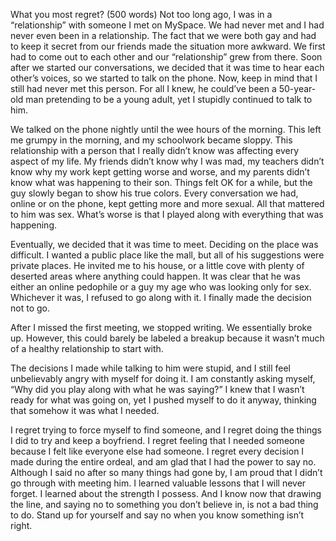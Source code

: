 What you most regret? (500 words)
Not too long ago, I was in a “relationship” with someone I met on MySpace. We had never met and I had never even been in a relationship. The fact that we were both gay and had to keep it secret from our friends made the situation more awkward. We first had to come out to each other and our “relationship” grew from there. Soon after we started our conversations, we decided that it was time to hear each other’s voices, so we started to talk on the phone. Now, keep in mind that I still had never met this person. For all I knew, he could’ve been a 50-year-old man pretending to be a young adult, yet I stupidly continued to talk to him.

We talked on the phone nightly until the wee hours of the morning. This left me grumpy in the morning, and my schoolwork became sloppy. This relationship with a person that I really didn’t know was affecting every aspect of my life. My friends didn’t know why I was mad, my teachers didn’t know why my work kept getting worse and worse, and my parents didn’t know what was happening to their son.
Things felt OK for a while, but the guy slowly began to show his true colors. Every conversation we had, online or on the phone, kept getting more and more sexual. All that mattered to him was sex. What’s worse is that I played along with everything that was happening.

Eventually, we decided that it was time to meet. Deciding on the place was difficult. I wanted a public place like the mall, but all of his suggestions were private places. He invited me to his house, or a little cove with plenty of deserted areas where anything could happen. It was clear that he was either an online pedophile or a guy my age who was looking only for sex. Whichever it was, I refused to go along with it. I finally made the decision not to go.

After I missed the first meeting, we stopped writing. We essentially broke up. However, this could barely be labeled a breakup because it wasn’t much of a healthy relationship to start with.

The decisions I made while talking to him were stupid, and I still feel unbelievably angry with myself for doing it. I am constantly asking myself, “Why did you play along with what he was saying?” I knew that I wasn’t ready for what was going on, yet I pushed myself to do it anyway, thinking that somehow it was what I needed.

I regret trying to force myself to find someone, and I regret doing the things I did to try and keep a boyfriend. I regret feeling that I needed someone because I felt like everyone else had someone. I regret every decision I made during the entire ordeal, and am glad that I had the power to say no. Although I said no after so many things had gone by, I am proud that I didn’t go through with meeting him. I learned valuable lessons that I will never forget. I learned about the strength I possess. And I know now that drawing the line, and saying no to something you don’t believe in, is not a bad thing to do. Stand up  for yourself and say no when you know something isn’t right.
